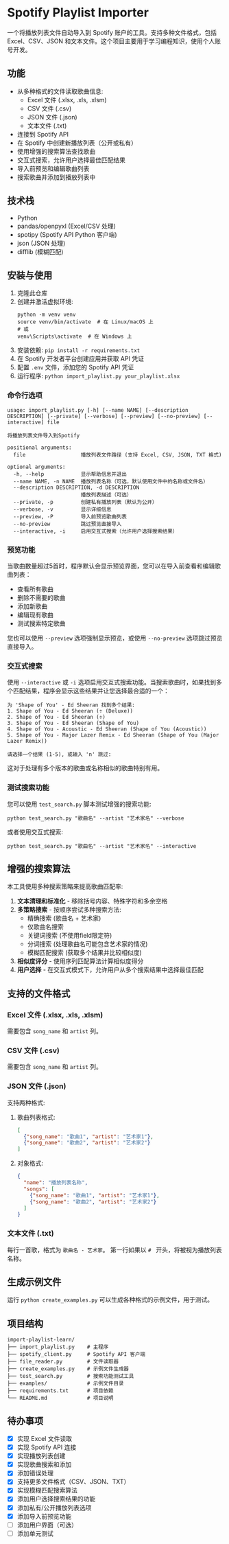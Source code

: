 # Spotify Playlist Importer

一个将播放列表文件自动导入到 Spotify 账户的工具。支持多种文件格式，包括 Excel、CSV、JSON 和文本文件。这个项目主要用于学习编程知识，使用个人账号开发。

## 功能

- 从多种格式的文件读取歌曲信息:
  - Excel 文件 (.xlsx, .xls, .xlsm)
  - CSV 文件 (.csv)
  - JSON 文件 (.json)
  - 文本文件 (.txt)
- 连接到 Spotify API
- 在 Spotify 中创建新播放列表（公开或私有）
- 使用增强的搜索算法查找歌曲
- 交互式搜索，允许用户选择最佳匹配结果
- 导入前预览和编辑歌曲列表
- 搜索歌曲并添加到播放列表中

## 技术栈

- Python
- pandas/openpyxl (Excel/CSV 处理)
- spotipy (Spotify API Python 客户端)
- json (JSON 处理)
- difflib (模糊匹配)

## 安装与使用

1. 克隆此仓库
2. 创建并激活虚拟环境:
   ```
   python -m venv venv
   source venv/bin/activate  # 在 Linux/macOS 上
   # 或
   venv\Scripts\activate  # 在 Windows 上
   ```
3. 安装依赖: `pip install -r requirements.txt`
4. 在 Spotify 开发者平台创建应用并获取 API 凭证
5. 配置 `.env` 文件，添加您的 Spotify API 凭证
6. 运行程序: `python import_playlist.py your_playlist.xlsx`

### 命令行选项

```
usage: import_playlist.py [-h] [--name NAME] [--description DESCRIPTION] [--private] [--verbose] [--preview] [--no-preview] [--interactive] file

将播放列表文件导入到Spotify

positional arguments:
  file                  播放列表文件路径 (支持 Excel, CSV, JSON, TXT 格式)

optional arguments:
  -h, --help            显示帮助信息并退出
  --name NAME, -n NAME  播放列表名称（可选，默认使用文件中的名称或文件名）
  --description DESCRIPTION, -d DESCRIPTION
                        播放列表描述（可选）
  --private, -p         创建私有播放列表（默认为公开）
  --verbose, -v         显示详细信息
  --preview, -P         导入前预览歌曲列表
  --no-preview          跳过预览直接导入
  --interactive, -i     启用交互式搜索（允许用户选择搜索结果）
```

### 预览功能

当歌曲数量超过5首时，程序默认会显示预览界面，您可以在导入前查看和编辑歌曲列表：

- 查看所有歌曲
- 删除不需要的歌曲
- 添加新歌曲
- 编辑现有歌曲
- 测试搜索特定歌曲

您也可以使用 `--preview` 选项强制显示预览，或使用 `--no-preview` 选项跳过预览直接导入。

### 交互式搜索

使用 `--interactive` 或 `-i` 选项启用交互式搜索功能。当搜索歌曲时，如果找到多个匹配结果，程序会显示这些结果并让您选择最合适的一个：

```
为 'Shape of You' - Ed Sheeran 找到多个结果:
1. Shape of You - Ed Sheeran (÷ (Deluxe))
2. Shape of You - Ed Sheeran (÷)
3. Shape of You - Ed Sheeran (Shape of You)
4. Shape of You - Acoustic - Ed Sheeran (Shape of You (Acoustic))
5. Shape of You - Major Lazer Remix - Ed Sheeran (Shape of You (Major Lazer Remix))

请选择一个结果 (1-5), 或输入 'n' 跳过:
```

这对于处理有多个版本的歌曲或名称相似的歌曲特别有用。

### 测试搜索功能

您可以使用 `test_search.py` 脚本测试增强的搜索功能:

```
python test_search.py "歌曲名" --artist "艺术家名" --verbose
```

或者使用交互式搜索:

```
python test_search.py "歌曲名" --artist "艺术家名" --interactive
```

## 增强的搜索算法

本工具使用多种搜索策略来提高歌曲匹配率:

1. **文本清理和标准化** - 移除括号内容、特殊字符和多余空格
2. **多策略搜索** - 按顺序尝试多种搜索方法:
   - 精确搜索 (歌曲名 + 艺术家)
   - 仅歌曲名搜索
   - 关键词搜索 (不使用field限定符)
   - 分词搜索 (处理歌曲名可能包含艺术家的情况)
   - 模糊匹配搜索 (获取多个结果并比较相似度)
3. **相似度评分** - 使用序列匹配算法计算相似度得分
4. **用户选择** - 在交互式模式下，允许用户从多个搜索结果中选择最佳匹配

## 支持的文件格式

### Excel 文件 (.xlsx, .xls, .xlsm)
需要包含 `song_name` 和 `artist` 列。

### CSV 文件 (.csv)
需要包含 `song_name` 和 `artist` 列。

### JSON 文件 (.json)
支持两种格式:
1. 歌曲列表格式:
   ```json
   [
     {"song_name": "歌曲1", "artist": "艺术家1"},
     {"song_name": "歌曲2", "artist": "艺术家2"}
   ]
   ```

2. 对象格式:
   ```json
   {
     "name": "播放列表名称",
     "songs": [
       {"song_name": "歌曲1", "artist": "艺术家1"},
       {"song_name": "歌曲2", "artist": "艺术家2"}
     ]
   }
   ```

### 文本文件 (.txt)
每行一首歌，格式为 `歌曲名 - 艺术家`。
第一行如果以 `# ` 开头，将被视为播放列表名称。

## 生成示例文件

运行 `python create_examples.py` 可以生成各种格式的示例文件，用于测试。

## 项目结构

```
import-playlist-learn/
├── import_playlist.py    # 主程序
├── spotify_client.py     # Spotify API 客户端
├── file_reader.py        # 文件读取器
├── create_examples.py    # 示例文件生成器
├── test_search.py        # 搜索功能测试工具
├── examples/             # 示例文件目录
├── requirements.txt      # 项目依赖
└── README.md             # 项目说明
```

## 待办事项

- [x] 实现 Excel 文件读取
- [x] 实现 Spotify API 连接
- [x] 实现播放列表创建
- [x] 实现歌曲搜索和添加
- [x] 添加错误处理
- [x] 支持更多文件格式（CSV、JSON、TXT）
- [x] 实现模糊匹配搜索算法
- [x] 添加用户选择搜索结果的功能
- [x] 添加私有/公开播放列表选项
- [x] 添加导入前预览功能
- [ ] 添加用户界面（可选）
- [ ] 添加单元测试
